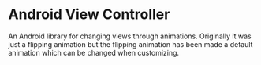 # Android View Controller

An Android library for changing views through animations. Originally it was just a flipping animation but the flipping animation has been made a default animation which can be changed when customizing.

